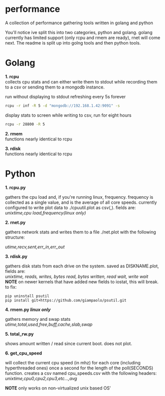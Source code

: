 # performance
A collection of performance gathering tools written in golang and python

You'll notice ive split this into two categories, python and golang.
golang currently has limited support (only rcpu and rmem are ready), rnet will
come next. The readme is split up into golng tools and then python tools.

# Golang

**1. rcpu**
<br>
collects cpu stats and can either write them to stdout while recording them to a csv or sending them to a mongodb instance.


run without displaying to stdout refreshing every 5s forever
```bash
rcpu -r inf -R 5 -d "mongodb://192.168.1.42:9091" -s
```

display stats to screen while writing to csv, run for eight hours
```bash
rcpu -r 28800 -R 5
```

**2. rmem**
<br>
functions nearly identical to rcpu

**3. rdisk**
<br>
functions nearly identical to rcpu

# Python
**1. rcpu.py**

gathers the cpu load and, if you're running linux, frequency. frequency is collected as a single value, and is the average of all core speeds. currently configured to write plot data to ./cpuutil.plot as csv(,). fields are:<br/>
*unixtime,cpu load,frequency(linux only)*


**2. rnet.py**

gathers network stats and writes them to a file ./net.plot with the following structure:

*utime,recv,sent,err_in,err_out*


**3. rdisk.py**

gathers disk stats from each drive on the system. saved as DISKNAME.plot, fields are:<br/>
*unixtime, reads, writes, bytes read, bytes written, read wait, write wait*
**NOTE** on newer kernels that have added new fields to iostat, this will break. to fix:
```
pip uninstall psutil
pip install git+https://github.com/giampaolo/psutil.git
```

**4. rmem.py *linux only***<br/>

gathers memory and swap stats<br/>
*utime,total,used,free,buff,cache,slab,swap*<br/>

**5. total_rw.py**

shows amount written / read since current boot. does not plot.



**6. get_cpu_speed**

will collect the current cpu speed (in mhz) for each core (including hyperthreaded ones) once a second for the length of the poll(SECONDS) function. creates a csv named cpu_speeds.csv with the following headers:<br/>
*unixtime,cpu0,cpu2,cpu3,etc...,avg*

**NOTE** only works on non-virtualized unix based OS'
